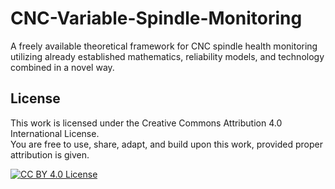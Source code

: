 # CNC-Variable-Spindle-Monitoring
A freely available theoretical framework for CNC spindle health monitoring utilizing already established mathematics, reliability models, and technology combined in a novel way.

## License

This work is licensed under the Creative Commons Attribution 4.0 International License.  
You are free to use, share, adapt, and build upon this work, provided proper attribution is given.

[![CC BY 4.0 License](https://licensebuttons.net/l/by/4.0/88x31.png)](https://creativecommons.org/licenses/by/4.0/)
